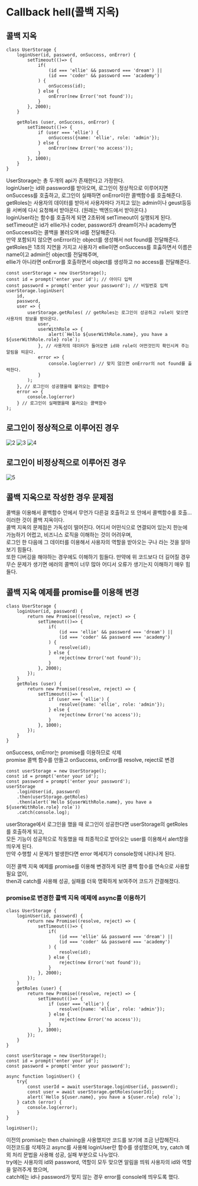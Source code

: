 # Callback hell(콜백 지옥)

## 콜백 지옥 
```
class UserStorage {
    loginUser(id, password, onSuccess, onError) {
        setTimeout(()=> {
            if(
                (id === 'ellie' && password === 'dream') || 
                (id === 'coder' && password === 'academy')
            ) {
                onSuccess(id);
            } else {
                onError(new Error('not found'));
            }
        }, 2000);
    }

    getRoles (user, onSuccess, onError) {
        setTimeout(()=> {
            if (user === 'ellie') {
                onSuccess({name: 'ellie', role: 'admin'});
            } else {
                onError(new Error('no access'));
            }
        }, 1000);
    }
}
```
UserStorage는 총 두개의 api가 존재한다고 가정한다.  
loginUser는 id와 password를 받아오며, 로그인이 정상적으로 이루어지면 onSuccess를 호출하고, 로그인이 실패하면 onError이란 콜백함수를 호출해준다.  
getRoles는 사용자의 데이터를 받아서 사용자마다 가지고 있는 admin이나 geust등등을 서버에 다시 요청해서 받아온다. (원래는 백엔드에서 받아온다.)  
loginUser라는 함수를 호출하게 되면 2초뒤에 setTimeout이 실행되게 된다.  
setTimeout은 id가 ellie거나 coder, password가 dream이거나 academy면 onSuccess라는 콜백을 불러오며 id를 전달해준다.  
만약 포함되지 않으면 onError라는 object를 생성해서 not found를 전달해준다.  
getRoles은 1초의 지연을 가지고 사용자가 ellie이면 onSuccess를 호춣하면서 이름은 name이고 admin인 object를 전달해주며,  
ellie가 아니라면 onError를 호출하면서 object를 생성하고 no access를 전달해준다.

```
const userStorage = new UserStorage();
const id = prompt('enter your id'); // 아이디 입력
const password = prompt('enter your password'); // 비밀번호 입력
userStorage.loginUser(
    id,
    password,
    user => {
        userStorage.getRoles( // getRoles는 로그인이 성공하고 role이 맞으면 사용자의 정보를 받아온다.
            user, 
            userWithRole => {
                alert(`Hello ${userWithRole.name}, you have a ${userWithRole.role} role`);
            }, // 사용자의 데이터가 들어오면 id와 role이 어떤것인지 확인시켜 주는 알림을 띄운다.
            error => {
                console.log(error) // 맞지 않으면 onError의 not found를 출력한다.
            }
        );
    }, // 로그인이 성공했을때 불러오는 콜백함수
    error => {
        console.log(error)
    } // 로그인이 실패했을때 불러오는 콜백함수
);
```
## 로그인이 정상적으로 이루어진 경우  
![2](https://user-images.githubusercontent.com/73509513/158008567-a2573857-63a4-44d2-b4f6-6416df1e513b.PNG)
![3](https://user-images.githubusercontent.com/73509513/158008569-7ca590f0-814b-42fb-9683-8c2c527a35a8.PNG)
![4](https://user-images.githubusercontent.com/73509513/158008574-f2673287-4fe6-40db-83c9-2681a947c432.PNG)

## 로그인이 비정상적으로 이루어진 경우
![5](https://user-images.githubusercontent.com/73509513/158008589-574c40b4-46cb-4e86-bec3-69a521651507.PNG)

## 콜백 지옥으로 작성한 경우 문제점
콜백을 이용해서 콜백함수 안에서 무언가 다른걸 호출하고 또 안에서 콜백함수를 호출... 이러한 것이 콜백 지옥이다.  
콜백 지옥의 문제점은 가독성이 떨어진다. 어디서 어떤식으로 연결되어 있는지 한눈에 가늠하기 어렵고, 비즈니스 로직을 이해하는 것이 어려우며,  
로그인 한 다음에 그 데이터를 이용해서 사용자의 역할을 받아오는 구나 라는 것을 알아보기 힘들다.  
또한 디버깅을 해야하는 경우에도 이해하기 힘들다. 만약에 위 코드보다 더 길어질 경우 무슨 문제가 생기면 에러의 콜백이 너무 많아 어디서 오류가 생기는지 이해하기 매우 힘들다.  

## 콜백 지옥 예제를 promise를 이용해 변경

```
class UserStorage {
    loginUser(id, password) {
        return new Promise((resolve, reject) => {
            setTimeout(()=> {
                if(
                    (id === 'ellie' && password === 'dream') || 
                    (id === 'coder' && password === 'academy')
                ) {
                    resolve(id);
                } else {
                    reject(new Error('not found'));
                }
            }, 2000);
        });
    }
    getRoles (user) {
        return new Promise((resolve, reject) => {
            setTimeout(()=> {
                if (user === 'ellie') {
                    resolve({name: 'ellie', role: 'admin'});
                } else {
                    reject(new Error('no access'));
                }
            }, 1000);
        });
    }
}
```
onSuccess, onError는 promise를 이용하므로 삭제  
promise 콜백 함수를 만들고 onSuccess, onError를 resolve, reject로 변경  

```
const userStorage = new UserStorage();
const id = prompt('enter your id');
const password = prompt('enter your password');
userStorage
    .loginUser(id, password)
    .then(userStorage.getRoles)
    .then(alert(`Hello ${userWithRole.name}, you have a ${userWithRole.role} role`))
    .catch(console.log);
```
userStorage에서 로그인을 했을 때 로그인이 성공한다면 userStorage의 getRoles를 호출하게 되고,  
모든 기능이 성공적으로 작동했을 때 최종적으로 받아오는 user를 이용해서 alert창을 띄우게 된다.  
만약 수행할 시 문제가 발생한다면 error 메세지가 console창에 나타나게 된다.  

이전 콜백 지옥 예제를 promise를 이용해 변경하게 되면 콜백 함수를 연속으로 사용할 필요 없이,  
then과 catch를 사용해 성공, 실패를 더욱 명확하게 보여주어 코드가 간결해졌다.

### promise로 변경한 콜백 지옥 예제에 async를 이용하기
```
class UserStorage {
    loginUser(id, password) {
        return new Promise((resolve, reject) => {
            setTimeout(()=> {
                if(
                    (id === 'ellie' && password === 'dream') || 
                    (id === 'coder' && password === 'academy')
                ) {
                    resolve(id);
                } else {
                    reject(new Error('not found'));
                }
            }, 2000);
        });
    }
    getRoles (user) {
        return new Promise((resolve, reject) => {
            setTimeout(()=> {
                if (user === 'ellie') {
                    resolve({name: 'ellie', role: 'admin'});
                } else {
                    reject(new Error('no access'));
                }
            }, 1000);
        });
    }
}

const userStorage = new UserStorage();
const id = prompt('enter your id');
const password = prompt('enter your password');

async function loginUser() {
    try{
        const userId = await userStorage.loginUser(id, password);
        const user = await userStorage.getRoles(userId);
        alert(`Hello ${user.name}, you have a ${user.role} role`);
    } catch (error) {
        console.log(error);
    }
}

loginUser();
```

이전의 promise는 then chaining을 사용했지만 코드를 보기에 조금 난잡해진다.  
이전코드를 삭제하고 async를 사용해 loginUser란 함수를 생성했으며, try, catch 예외 처리 문법을 사용해 성공, 실패 부분으로 나누었다.  
try에는 사용자의 id와 password, 역할이 모두 맞으면 알림을 띄워 사용자의 id와 역할을 알려주게 했으며,  
catch에는 id나 password가 맞지 않는 경우 error를 console에 띄우도록 했다.  
